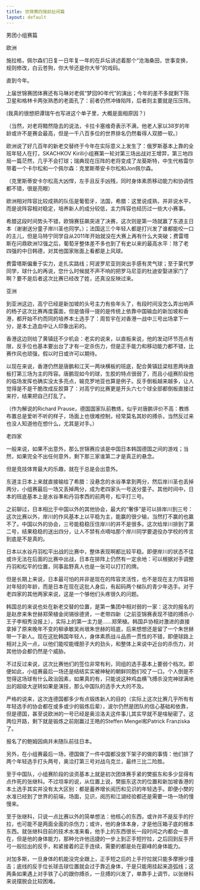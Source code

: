 ```yaml
---
title: 世锦赛四强前扯闲篇 
layout: default
---
```


男团小组赛篇

欧洲

施拉格，佩尔森们日复一日年复一年的在乒坛讲述着那个“沧海桑田，世事变换，规则修改，白云苍狗，你大爷还是你大爷”的戏码。

直到今年。

上届世锦赛团体赛还有马琳对老佩“梦回90年代”的演出；今年的差不多就剩下陈卫星和格林卡两张熟悉的老面孔了：前者仍然冲锋陷阵，后者则主要就是压压阵。

(我真的很想把谭瑞午也写进这个单子里，大概是面相原因？)

（当然，对老将黯然隐去的说法，卡拉卡塞维奇表示不满，他老人家以38岁的年龄或许不是赛会最高，但是一千八百多位的世界排名仍然看得人双膝一软。）

欧洲说了好几百年的新老交替终于今年在实际意义上发生了：俄罗斯基本上靠的全班年轻人在打，SKACHKOV Kirill小组赛第一轮对第三场出战对王增羿，第三地四局一篇茫然，几乎不会打球；瑞典现在压阵的老将变成了龙葵斯特，中生代格雷尔带着一个卡尔松和一个佩尔森：克里斯蒂安卡尔松和Jon佩尔森。

（克里斯蒂安卡尔松高大凶悍，左手且反手凶残，同时身体素质移动能力和协调性都不错，很是亮眼）

欧洲相对阵容比较成熟的队伍是葡萄牙，法国，希腊：这里说成熟，并非说水平，而是说阵容相对稳定，培养新人的成分较低，主力阵容也经历过一些大小赛事。

希腊这段时间势头不错，欧锦赛狂飙突进了决赛，这次则是第一场就赢了东道主日本（谢谢送分童子岸川圣也同学。）；法国这三个年轻人都是打兴发了谁都能咬一口的主儿，但是马特宁同学自从2011年开始就没在大赛上再有什么大突破；费雷塔斯在问鼎欧洲12强之后，葡萄牙整体差不多也到了有史以来的最高水平：除了老四强的中日韩德，对其他国家账面上看都是上风球。

费雷塔斯偏重于实力，走扎实路线；阿波罗尼亚则突出手感有灵气球；至于蒙代罗同学，球什么的再说，您什么时候就不声不响的把罗马尼亚的杜迪安娶进家门了啊？要不是后者这次比赛已经改了姓，还真没反映过来。


亚洲

到亚洲这边，高宁已经是新加坡的头号主力有些年头了，有段时间没怎么弄出响声的杨子这次比赛再度露面，但是值得一提的是传统上依靠中国输血的新加坡和香港，都开始不约而同的培养本土选手了：周哲宇在对香港一战中三号出场拿下一分，是本土造血中让人印象出彩的。

香港这边则给了黄镇廷不少机会：老实的说来，以直板来说，他的发动环节亮点有限，反手位也基本要出台了才有一定杀伤力，但是正手能力和移动能力都不错，比赛作风也顽强，假以时日或许可以期待。

以现在来说，香港仍然是唐鹏和江天一两块横板的班底，配合黄镇廷梁柱恩两块直板打第三场为主的阵容。唐鹏现如今的球，生胶的特点很弱了，而且小组赛阶段他的临场发挥也确实没太多亮点，输克罗地亚也算是例子。反手倒板越来越多，让人觉得是不是干脆改成反胶算了：对高宁的比赛更是开头六七个球全部都倒板直接过来拧，结果把自己打乱了。

（作为解说的Richard Prause，德国国家队前教练，似乎对唐鹏评价不高：教练布置总是爱听不听的样子，场面上也很难控制，经常莫名其妙的搏杀，当然反过来也没人知道他在想什么，尤其是对手。）


老四家

一般来说，如果不出意外，那么世锦赛应该是中国日本韩国德国之间的游戏；当然，如果完全不出任何意外，剩下那三家谁第二才是真正的悬念。

但是竞技体育最大的乐趣，就在于总是会出意外。

东道主日本上来就直接输给了希腊：没悬念的水谷凖拿到两分，然后岸川圣也丢掉两分，小组赛最后一场又丢掉两分，成为老四家头一号送分童子。其他时间中，日本的班底基本上是水谷凖和丹羽孝西的前两号，松平打三号。

之前聊过，日本相比于中国以外的其他协会，最大的“奢侈”是可以排岸川到三号：这次比赛以外，岸川的作风基本上以平稳为主，能赢的很少输，当然打不赢的也赢不了。中国以外的协会，三号能稳稳压住岸川的并不是很多。这次给岸川排到了第二号，结果稳稳的送出四分，让人不禁有点嘀咕那个岸川同学要退役办学校的传言到底是不是真的。

日本以水谷丹羽松平出战的比赛中，整体表现啊都比较平稳。即便岸川的状态不佳或许无法在后面的比赛中出战，日本在排阵上仍然有一定余地：可以根据对手调整丹羽和松平的位置，同事盐野真人也是一张可以打打的牌。

但是长期上来说，日本最可怕的并非是现在的阵容灵活性，也不是现在主力阵容相对年轻的年龄，而是日本在现在这批人身后，有起码两个梯队的青少年选手。对于老四家的其他两家来说，这是一个够他们头疼很久的问题。


韩国总的来说也处在新老交替的位置，是第一集团中相对弱的一家：这次的报名的是赵彦来朱世赫郑荣植金闵锡徐德贤，一老带四新（之前亚锦赛表现不错的搏杀小王子李相秀没报上），实际上的第一主力是……郑荣植。韩国乒协相对激进的直接拿掉了原来晚年不变的柳承敏吴尚垠朱世赫的班底，后来想想还是留了一个朱世赫带一下新人。现在这批韩国年轻人，身体素质战斗品质一贯性的不错，即便球路上相对上风一点，以他们能咬能缠胆子大的劲头，和整体上来说中近台的杀伤力，对其他协会都仍然是个威胁。

不过反过来说，这次比赛他们的签位非常有利，同组的选手基本上要弱个档次。即便如此，小组赛最后一场还是结结实实被神秘的朝鲜同胞们咬了一口。个人倒是不觉得这场球有什么政治因素，如果真的有，只能说这种鸡血横飞搏杀没完神球满地出的超级大逆转如果是演技，那么中国队的选手大大的不及。




严格的说来，这次连德国都多少有点锻炼新人的目的（实际上这次比赛几乎所有有年轻选手的协会都在或多或少的锻炼后辈），波尔仍然是团队的信心基础和依靠，但是德国，甚至说欧洲的一号已经是奥洽洛夫这件事儿其实早就不是啥秘密了。这两位开路，剩下就是锻炼之前刚赢过王皓的Steffen Mengel和Patrick Franziska了。

报名了的鲍姆因病并未随队前往日本。

另外，在小组赛最后一场，德国做了一件中国都没放下架子的做的事情：他们排了两个年轻选手打头两号，奥洽打第三号对战乌克兰，最终三比二险胜。


至于中国队，小组赛阶段的谈资基本上就是初次团体赛手紧的樊振东和多少显得有点作死的张继科。不过坦率的说，从位置上说，樊振东这次的位置和新加坡香港的本土选手其实并没有太大区别：都是蓄养增长阅历和见识的年轻选手。即便小樊的水准已经到了世界的前端，场面，见识，阅历和江湖经验都还是需要一场一场的慢慢来。

至于张继科，只说一点比赛以外的简单想法：他核心的东西，或许并不是反手的拧拉，也可能不是两面全面的杀伤力；或许，他的身体本身，才是他压箱子底的根本东西。就张继科目前的技术水准来看，他手上的东西很长一段时间之内都会一直在，但是他的身体能力，那种允许他迅捷的一步上到正手短拧拉，之后回到反手开弓一般拉出的反手，和紧接着的正手连续，需要的都是处在巅峰的身体能力。

对加多斯，一旦身体的机能没完全跟上，正手短之后的上手拧拉就只能多摩擦少撞击；底线的反手位长球击球位置就会过于靠近身体，于是只能用挂起来造弧线；这两条如果遇上对手铁了心的跟你搏杀，一旦搏的兴发了，单靠手上调节，以张继科来说摆脱会比较困难。
